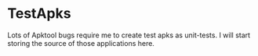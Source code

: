# TestApks
Lots of Apktool bugs require me to create test apks as unit-tests. I will start storing the source of those applications here.
